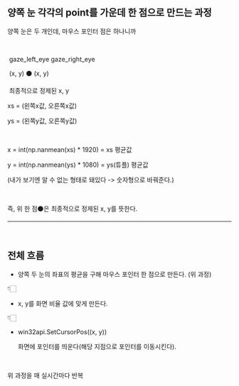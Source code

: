 ## 양쪽 눈 각각의 point를  가운데 한 점으로 만드는 과정

양쪽 눈은 두 개인데, 마우스 포인터 점은 하나니까

​    

​                         gaze_left_eye                                    gaze_right_eye

​                               (x, y)                        ⚫️                        (x, y)

​                                                최종적으로 정제된 x, y

xs = (왼쪽x값, 오른쪽x값)

ys = (왼쪽y값, 오른쪽y값)

​    

x = int(np.nanmean(xs) * 1920) = xs 평균값

y = int(np.nanmean(ys) * 1080) = ys(튜플) 평균값

(내가 보기엔 알 수 없는 형태로 돼있다 -> 숫자형으로 바꿔준다.)

​    

즉, 위 한 점⚫️은 최종적으로 정제된 x, y를 뜻한다.

---

​    

## 전체 흐름

- 양쪽 두 눈의 좌표의 평균을 구해 마우스 포인터 한 점으로 만든다. (위 과정)

👇🏻

- x, y를 화면 비율 값에 맞게 만든다.

👇🏻

- win32api.SetCursorPos((x, y))

  화면에 포인터를 띄운다(해당 지점으로 포인터를 이동시킨다).

​    

위  과정을 매 실시간마다 반복